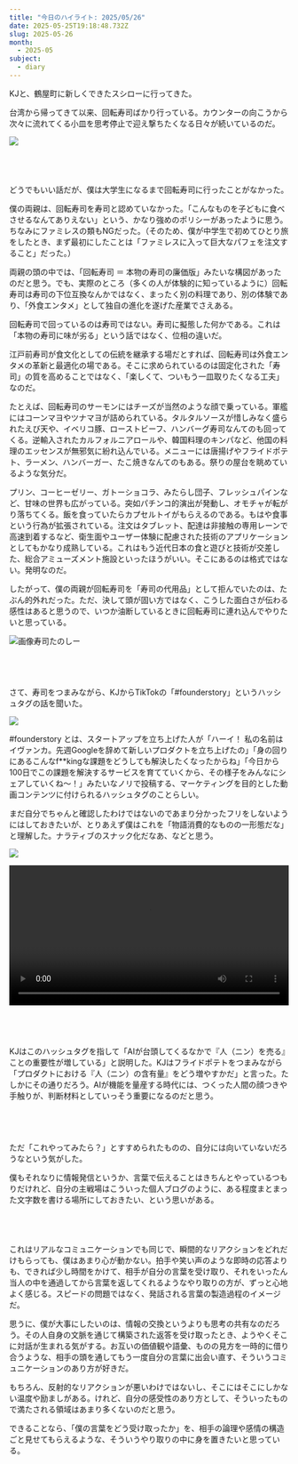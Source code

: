 ```yaml
---
title: "今日のハイライト: 2025/05/26"
date: 2025-05-25T19:18:48.732Z
slug: 2025-05-26
month:
  - 2025-05
subject:
  - diary
---
```

KJと、鶴屋町に新しくできたスシローに行ってきた。

台湾から帰ってきて以来、回転寿司ばかり行っている。カウンターの向こうから次々に流れてくる小皿を思考停止で迎え撃ちたくなる日々が続いているのだ。

![](/images/diary/2025-05-26/pxl_20250526_122150264-edit.jpg)

###### ﻿

どうでもいい話だが、僕は大学生になるまで回転寿司に行ったことがなかった。

僕の両親は、回転寿司を寿司と認めていなかった。「こんなものを子どもに食べさせるなんてありえない」という、かなり強めのポリシーがあったように思う。ちなみにファミレスの類もNGだった。（そのため、僕が中学生で初めてひとり旅をしたとき、まず最初にしたことは「ファミレスに入って巨大なパフェを注文すること」だった。）

両親の頭の中では、「回転寿司 ＝ 本物の寿司の廉価版」みたいな構図があったのだと思う。でも、実際のところ（多くの人が体験的に知っているように）回転寿司は寿司の下位互換なんかではなく、まったく別の料理であり、別の体験であり、「外食エンタメ」として独自の進化を遂げた産業でさえある。

回転寿司で回っているのは寿司ではない。寿司に擬態した何かである。これは「本物の寿司に味が劣る」という話ではなく、位相の違いだ。

江戸前寿司が食文化としての伝統を継承する場だとすれば、回転寿司は外食エンタメの革新と最適化の場である。そこに求められているのは固定化された「寿司」の質を高めることではなく、「楽しくて、ついもう一皿取りたくなる工夫」なのだ。

たとえば、回転寿司のサーモンにはチーズが当然のような顔で乗っている。軍艦にはコーンマヨやツナマヨが詰められている。タルタルソースが惜しみなく盛られたえび天や、イベリコ豚、ローストビーフ、ハンバーグ寿司なんてのも回ってくる。逆輸入されたカルフォルニアロールや、韓国料理のキンパなど、他国の料理のエッセンスが無邪気に紛れ込んでいる。メニューには唐揚げやフライドポテト、ラーメン、ハンバーガー、たこ焼きなんてのもある。祭りの屋台を眺めているような気分だ。

プリン、コーヒーゼリー、ガトーショコラ、みたらし団子、フレッシュパインなど、甘味の世界も広がっている。突如パチンコ的演出が発動し、オモチャが転がり落ちてくる。飯を食っていたらカプセルトイがもらえるのである。もはや食事という行為が拡張されている。注文はタブレット、配達は非接触の専用レーンで高速到着するなど、衛生面やユーザー体験に配慮された技術のアプリケーションとしてもかなり成熟している。これはもう近代日本の食と遊びと技術が交差した、総合アミューズメント施設といったほうがいい。そこにあるのは格式ではない。発明なのだ。

したがって、僕の両親が回転寿司を「寿司の代用品」として拒んでいたのは、たぶん的外れだった。ただ、決して頭が固い方ではなく、こうした面白さが伝わる感性はあると思うので、いつか油断しているときに回転寿司に連れ込んでやりたいと思っている。

![画像寿司たのしー](/images/diary/2025-05-26/54-1-.png)

###### 　﻿

さて、寿司をつまみながら、KJからTikTokの「#founderstory」というハッシュタグの話を聞いた。

![](/images/diary/2025-05-26/image-47-1-.png)

\#founderstory とは、スタートアップを立ち上げた人が「ハーイ！ 私の名前はイヴァンカ。先週Googleを辞めて新しいプロダクトを立ち上げたの」「身の回りにあるこんなf\*\*kingな課題をどうしても解決したくなったからね」「今日から100日でこの課題を解決するサービスを育てていくから、その様子をみんなにシェアしていくね〜！」みたいなノリで投稿する、マーケティングを目的とした動画コンテンツに付けられるハッシュタグのことらしい。

まだ自分でちゃんと確認したわけではないのであまり分かったフリをしないようにはしておきたいが、とりあえず僕はこれを「物語消費的なものの一形態だな」と理解した。ナラティブのスナック化だなあ、などと思う。

![](/images/diary/2025-05-26/pxl_20250526_122121905.jpg)

<video controls width="100%">
  <source src="https://ezeroms.com/images/diary/2025-05-26/founderstory.mp4">
  お使いのブラウザでは動画を再生できません。
</video>

###### 　﻿

KJはこのハッシュタグを指して「AIが台頭してくるなかで『人（ニン）を売る』ことの重要性が増している」と説明した。KJはフライドポテトをつまみながら「プロダクトにおける『人（ニン）の含有量』をどう増やすかだ」と言った。たしかにその通りだろう。AIが機能を量産する時代には、つくった人間の顔つきや手触りが、判断材料としていっそう重要になるのだと思う。

###### ﻿　

ただ「これやってみたら？」とすすめられたものの、自分には向いていないだろうなという気がした。

僕もそれなりに情報発信というか、言葉で伝えることはきちんとやっているつもりだけれど、自分の主戦場はこういった個人ブログのように、ある程度まとまった文字数を書ける場所にしておきたい、という思いがある。

###### ﻿

これはリアルなコミュニケーションでも同じで、瞬間的なリアクションをどれだけもらっても、僕はあまり心が動かない。拍手や笑い声のような即時の応答よりも、できれば少し時間をかけて、相手が自分の言葉を受け取り、それをいったん当人の中を通過してから言葉を返してくれるようなやり取りの方が、ずっと心地よく感じる。スピードの問題ではなく、発話される言葉の製造過程のイメージだ。

思うに、僕が大事にしたいのは、情報の交換というよりも思考の共有なのだろう。その人自身の文脈を通じて構築された返答を受け取ったとき、ようやくそこに対話が生まれる気がする。お互いの価値観や語彙、ものの見方を一時的に借り合うような、相手の頭を通してもう一度自分の言葉に出会い直す、そういうコミュニケーションのあり方が好きだ。

もちろん、反射的なリアクションが悪いわけではないし、そこにはそこにしかない温度や励ましがある。けれど、自分の感受性のあり方として、そういったもので満たされる領域はあまり多くないのだと思う。

できることなら、「僕の言葉をどう受け取ったか」を、相手の論理や感情の構造ごと見せてもらえるような、そういうやり取りの中に身を置きたいと思っている。